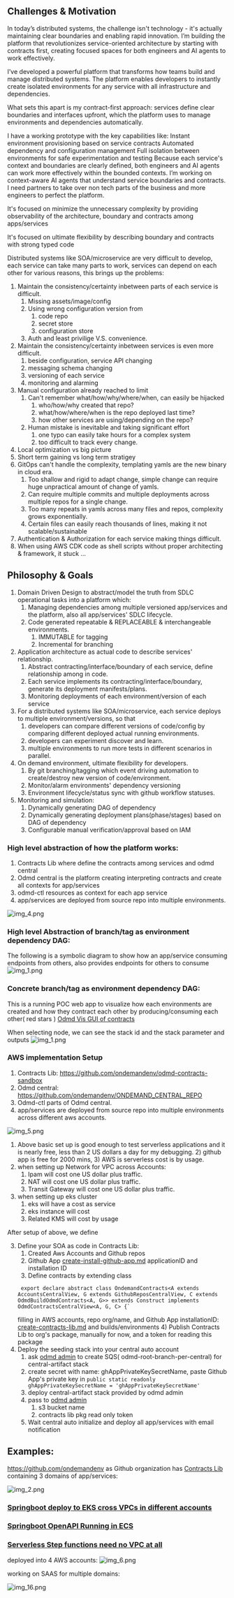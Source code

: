 ## Challenges & Motivation

In today’s distributed systems, the challenge isn't technology - it's actually maintaining clear boundaries and enabling rapid innovation. I’m building the platform that revolutionizes service-oriented architecture by starting with contracts first, creating focused spaces for both engineers and AI agents to work effectively.

I’ve developed a powerful platform that transforms how teams build and manage distributed systems.
The platform enables developers to instantly create isolated environments for any service with all infrastructure and dependencies.

What sets this apart is my contract-first approach:
services define clear boundaries and interfaces upfront, which the platform uses to manage environments and dependencies automatically.

I have a working prototype with the key capabilities like:
Instant environment provisioning based on service contracts
Automated dependency and configuration management
Full isolation between environments for safe experimentation and testing
Because each service's context and boundaries are clearly defined, both engineers and AI agents can work more effectively within the bounded contexts.
I’m working on context-aware AI agents that understand service boundaries and contracts. I need partners to take over non tech parts of the business and more engineers to perfect the platform.


It's focused on minimize the unnecessary complexity by providing observability of the architecture,  boundary and contracts among apps/services
    
It's focused on ultimate flexibility by describing boundary and contracts with strong typed code



Distributed systems like SOA/microservice are very difficult to develop, each service can take many parts to work,
services can depend on each other for various reasons, this brings up the problems:

1) Maintain the consistency/certainty inbetween parts of each service is difficult.
    1) Missing assets/image/config
    2) Using wrong configuration version from
        1) code repo
        2) secret store
        3) configuration store
    3) Auth and least privilige V.S. convenience.
2) Maintain the consistency/certainty inbetween services is even more difficult.
    1) beside configuration, service API changing
    2) messaging schema changing
    3) versioning of each service
    4) monitoring and alarming
3) Manual configuration already reached to limit
    1) Can't remember what/how/why/where/when, can easily be hijacked
        1) who/how/why created that repo?
        2) what/how/where/when is the repo deployed last time?
        3) how other services are using/depending on the repo?
    2) Human mistake is inevitable and taking significant effort
        1) one typo can easily take hours for a complex system
        2) too difficult to track every change.
4) Local optimization vs big picture
5) Short term gaining vs long term stratigey
6) GitOps can't handle the complexity, templating yamls are the new binary in cloud era.
    1) Too shallow and rigid to adapt change, simple change can require huge unpractical amount of change of yamls.
    2) Can require multiple commits and multiple deployments across multiple repos for a single change.
    3) Too many repeats in yamls across many files and repos, complexity grows exponentially.
    4) Certain files can easily reach thousands of lines, making it not scalable/sustainable
7) Authentication & Authorization for each service making things difficult.
8) When using AWS CDK code as shell scripts without proper architecting & framework, it stuck ...

## Philosophy & Goals

1) Domain Driven Design to abstract/model the truth from SDLC operational tasks into a platform which:
    1) Managing dependencies among multiple versioned app/services and the platform, also all app/services' SDLC
       lifecycle.
    2) Code generated repeatable & REPLACEABLE & interchangeable environments.
        1) IMMUTABLE for tagging
        2) Incremental for branching
2) Application architecture as actual code to describe services' relationship.
    1) Abstract contracting/interface/boundary of each service, define relationship among in code.
    2) Each service implements its contracting/interface/boundary, generate its deployment manifests/plans.
    3) Monitoring deployments of each environment/version of each service
3) For a distributed systems like SOA/microservice, each service deploys to multiple environment/versions, so that
    1) developers can compare different versions of code/config by comparing different deployed actual running
       environments.
    2) developers can experiment discover and learn.
    3) multiple environments to run more tests in different scenarios in parallel.
4) On demand environment, ultimate flexibility for developers.
    1) By git branching/tagging which event driving automation to create/destroy new version of code/environment.
    2) Monitor/alarm environments' dependency versioning
    3) Environment lifecycle/status sync with github workflow statuses.
5) Monitoring and simulation:
    1) Dynamically generating DAG of dependency
    2) Dynamically generating deployment plans(phase/stages) based on DAG of dependency
    3) Configurable manual verification/approval based on IAM

### High level abstraction of how the platform works:

1) Contracts Lib where define the contracts among services and odmd central
2) Odmd central is the platform creating interpreting contracts and create all contexts for app/services
3) odmd-ctl resources as context for each app service
4) app/services are deployed from source repo into multiple environments.

![img_4.png](img_4.png)

### High level Abstraction of branch/tag as environment dependency DAG:

The following is a symbolic diagram to show how an app/service consuming endpoints from others, also provides endpoints
for others to consume
![img_1.png](img.png)

### Concrete branch/tag as environment dependency DAG:

This is a running POC web app to visualize how each environments are created and how they contract each other by
producing/consuming each other( red stars )
[Odmd Vis GUI of contracts](https://web.root.ondemandenv.link/)

When selecting node, we can see the stack id and the stack parameter and outputs
![img_1.png](img_1.png)

### AWS implementation Setup

1) Contracts Lib: https://github.com/ondemandenv/odmd-contracts-sandbox
2) Odmd central: https://github.com/ondemandenv/ONDEMAND_CENTRAL_REPO
3) Odmd-ctl parts of Odmd central.
4) app/services are deployed from source repo into multiple environments across different aws accounts.

![img_5.png](img_5.png)

1) Above basic set up is good enough to test serverless applications and it is nearly free, less than 2 US dollars a day
   for my debugging.
    2) github app is free for 2000 mins,
    3) AWS is serverless cost is by usage.
2) when setting up Network for VPC across Accounts:
    1) Ipam will cost one US dollar plus traffic.
    2) NAT will cost one US dollar plus traffic.
    3) Transit Gateway will cost one US dollar plus traffic.
4) when setting up eks cluster
    1) eks will have a cost as service
    2) eks instance will cost
    3) Related KMS will cost by usage

After setup of above, we define

3) Define your SOA as code in Contracts Lib:
    1) Created Aws Accounts and Github repos
    2) Github App [create-install-github-app.md](create-install-github-app.md) applicationID and installation ID
    3) Define contracts by extending class
   ```
    export declare abstract class OndemandContracts<A extends AccountsCentralView, G extends GithubReposCentralView, C extends OdmdBuildOdmdContracts<A, G>> extends Construct implements OdmdContractsCentralView<A, G, C> {`
   ```
   filling in AWS accounts, repo org/name, and Github App
   installationID: [create-contracts-lib.md](create-contracts-lib.md) and builds/environments
    4) Publish Contracts Lib to org's package, manually for now, and a token for reading this package
4) Deploy the seeding stack into your central auto account
    1) ask [odmd admin](https://www.linkedin.com/in/garyy2011/) to create SQS( odmd-root-branch-per-central) for central-artifact stack
    2) create secret with name: ghAppPrivateKeySecretName, paste Github App's private key in
       ```public static readonly ghAppPrivateKeySecretName = 'ghAppPrivateKeySecretName'```
    3) deploy central-artifact stack provided by odmd admin
    3) pass to [odmd admin](https://www.linkedin.com/in/garyy2011/)
        1) s3 bucket name
        2) contracts lib pkg read only token
    3) Wait central auto initialize and deploy all app/services
       with
       email notification

## Examples:

https://github.com/ondemandenv as Github organization
has [Contracts Lib](https://github.com/ondemandenv/odmd-contracts-sandbox) containing 3 domains of app/services:

![img_2.png](img_2.png)

### [Springboot deploy to EKS cross VPCs in different accounts](example-springboot-vpc-eks.md)

### [Springboot OpenAPI Running in ECS ](example-springboot-vpc-eks.md)

### [Serverless Step functions need no VPC at all](example-serverless-sfn.md)

deployed into 4 AWS accounts:
![img_6.png](img_6.png)

working on SAAS for multiple domains:

![img_16.png](img_16.png)

